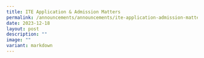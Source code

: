 ```yaml
---
title: ITE Application & Admission Matters
permalink: /announcements/announcements/ite-application-admission-matters/
date: 2023-12-18
layout: post
description: ""
image: ""
variant: markdown
---
```

